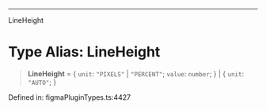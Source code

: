 ---

LineHeight

# Type Alias: LineHeight

> **LineHeight** = \{ `unit`: `"PIXELS"` \| `"PERCENT"`; `value`: `number`; \} \| \{ `unit`: `"AUTO"`; \}

Defined in: figmaPluginTypes.ts:4427
